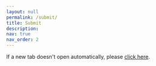 ```yaml
---
layout: null
permalink: /submit/
title: Submit
description: 
nav: true
nav_order: 2
---
```

<script>
    window.location.href = "https://cmt3.research.microsoft.com/ICASSP2025/Track/17/Submission/Create";
</script>

If a new tab doesn't open automatically, please <a href="https://cmt3.research.microsoft.com/ICASSP2025/Track/17/Submission/Create" target="_blank">click here</a>.
